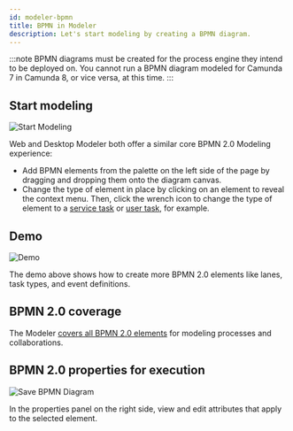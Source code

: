 ```yaml
---
id: modeler-bpmn
title: BPMN in Modeler
description: Let's start modeling by creating a BPMN diagram.
---
```


:::note
BPMN diagrams must be created for the process engine they intend to be deployed on. You cannot run a BPMN diagram modeled for Camunda 7 in Camunda 8, or vice versa, at this time.
:::

## Start modeling

![Start Modeling](./assets/quickstart-2.png)

Web and Desktop Modeler both offer a similar core BPMN 2.0 Modeling experience:

- Add BPMN elements from the palette on the left side of the page by dragging and dropping them onto the diagram canvas.
- Change the type of element in place by clicking on an element to reveal the context menu. Then, click the wrench icon to change the type of element to a [service task](./service-tasks/service-tasks.md) or [user task](./user-tasks/user-tasks.md), for example.

## Demo

![Demo](./assets/demo.gif)

The demo above shows how to create more BPMN 2.0 elements like lanes, task types, and event definitions.

## BPMN 2.0 coverage

The Modeler [covers all BPMN 2.0 elements](/components/modeler/bpmn/bpmn-coverage.md) for modeling processes and collaborations.

## BPMN 2.0 properties for execution

![Save BPMN Diagram](./assets/quickstart-3.png)

In the properties panel on the right side, view and edit attributes that apply to the selected element.
